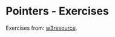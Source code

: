 # Pointers - Exercises

Exercises from: [w3resource](https://www.w3resource.com/c-programming-exercises/pointer/index.php).
